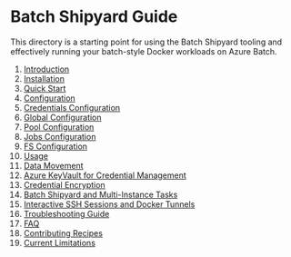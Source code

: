 # Batch Shipyard Guide
This directory is a starting point for using the Batch Shipyard tooling
and effectively running your batch-style Docker workloads on Azure Batch.

1. [Introduction](00-introduction.md)
2. [Installation](01-batch-shipyard-installation.md)
3. [Quick Start](02-batch-shipyard-quickstart.md)
4. [Configuration](10-batch-shipyard-configuration.md)
  1. [Credentials Configuration](11-batch-shipyard-configuration-credentials.md)
  2. [Global Configuration](12-batch-shipyard-configuration-global.md)
  3. [Pool Configuration](13-batch-shipyard-configuration-pool.md)
  4. [Jobs Configuration](14-batch-shipyard-configuration-jobs.md)
  5. [FS Configuration](15-batch-shipyard-configuration-fs.md)
5. [Usage](20-batch-shipyard-usage.md)
6. [Data Movement](70-batch-shipyard-data-movement.md)
7. [Azure KeyVault for Credential Management](74-batch-shipyard-azure-keyvault.md)
8. [Credential Encryption](75-batch-shipyard-credential-encryption.md)
9. [Batch Shipyard and Multi-Instance Tasks](80-batch-shipyard-multi-instance-tasks.md)
10. [Interactive SSH Sessions and Docker Tunnels](85-batch-shipyard-ssh-docker-tunnel.md)
11. [Troubleshooting Guide](96-troubleshooting-guide.md)
12. [FAQ](97-faq.md)
13. [Contributing Recipes](98-contributing-recipes.md)
14. [Current Limitations](99-current-limitations.md)
